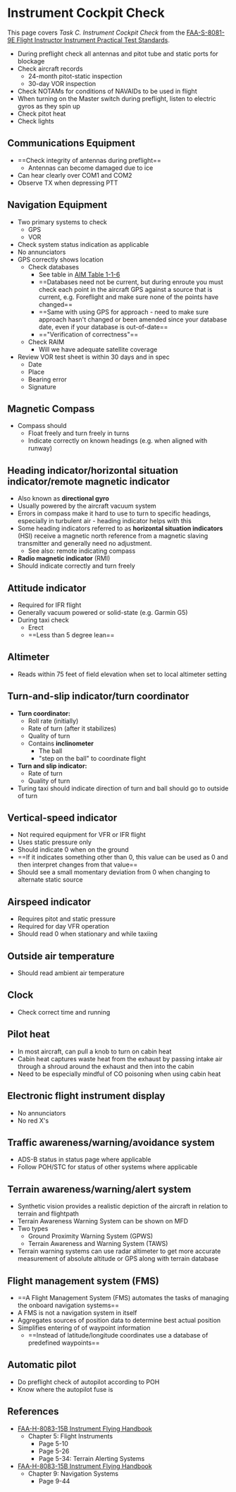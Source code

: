 # Instrument Cockpit Check

This page covers *Task C. Instrument Cockpit Check* from the [FAA-S-8081-9E Flight Instructor Instrument Practical Test Standards](https://www.faa.gov/training_testing/testing/acs/cfi_instrument_pts_9.pdf).

* During preflight check all antennas and pitot tube and static ports for blockage
* Check aircraft records
  * 24-month pitot-static inspection
  * 30-day VOR inspection
* Check NOTAMs for conditions of NAVAIDs to be used in flight
* When turning on the Master switch during preflight, listen to electric gyros as they spin up
* Check pitot heat
* Check lights

## Communications Equipment

* ==Check integrity of antennas during preflight==
  * Antennas can become damaged due to ice
* Can hear clearly over COM1 and COM2
* Observe TX when depressing PTT

## Navigation Equipment

* Two primary systems to check
  * GPS
  * VOR
* Check system status indication as applicable
* No annunciators
* GPS correctly shows location
  * Check databases
    * See table in [AIM Table 1-1-6](https://www.faa.gov/air_traffic/publications/atpubs/aim_html/chap1_section_1.html#ffAks301atcn)
    * ==Databases need not be current, but during enroute you must check each point in the aircraft GPS against a source that is current, e.g. Foreflight and make sure none of the points have changed==
    * ==Same with using GPS for approach - need to make sure approach hasn't changed or been amended since your database date, even if your database is out-of-date==
    * =="Verification of correctness"==
  * Check RAIM
    * Will we have adequate satellite coverage
* Review VOR test sheet is within 30 days and in spec
  * Date
  * Place
  * Bearing error
  * Signature

## Magnetic Compass

* Compass should
  * Float freely and turn freely in turns
  * Indicate correctly on known headings (e.g. when aligned with runway)

## Heading indicator/horizontal situation indicator/remote magnetic indicator

* Also known as **directional gyro**
* Usually powered by the aircraft vacuum system
* Errors in compass make it hard to use to turn to specific headings, especially in turbulent air - heading indicator helps with this
* Some heading indicators referred to as **horizontal situation indicators** (HSI) receive a magnetic north reference from a magnetic slaving transmitter and generally need no adjustment.
  * See also: remote indicating compass
* **Radio magnetic indicator** (RMI)
* Should indicate correctly and turn freely

## Attitude indicator

* Required for IFR flight
* Generally vacuum powered or solid-state (e.g. Garmin G5)
* During taxi check
  * Erect
  * ==Less than 5 degree lean==

## Altimeter

* Reads within 75 feet of field elevation when set to local altimeter setting

## Turn-and-slip indicator/turn coordinator

* **Turn coordinator:**
  * Roll rate (initially)
  * Rate of turn (after it stabilizes)
  * Quality of turn
  * Contains **inclinometer**
    * The ball
    * "step on the ball" to coordinate flight
* **Turn and slip indicator:**
  * Rate of turn
  * Quality of turn
* Turing taxi should indicate direction of turn and ball should go to outside of turn

## Vertical-speed indicator

* Not required equipment for VFR or IFR flight
* Uses static pressure only
* Should indicate 0 when on the ground
* ==If it indicates something other than 0, this value can be used as 0 and then interpret changes from that value==
* Should see a small momentary deviation from 0 when changing to alternate static source

## Airspeed indicator

* Requires pitot and static pressure
* Required for day VFR operation
* Should read 0 when stationary and while taxiing

## Outside air temperature

* Should read ambient air temperature

## Clock

* Check correct time and running

## Pilot heat

* In most aircraft, can pull a knob to turn on cabin heat
* Cabin heat captures waste heat from the exhaust by passing intake air through a shroud around the exhaust and then into the cabin
* Need to be especially mindful of CO poisoning when using cabin heat

## Electronic flight instrument display

* No annunciators
* No red X's

## Traffic awareness/warning/avoidance system

* ADS-B status in status page where applicable
* Follow POH/STC for status of other systems where applicable

## Terrain awareness/warning/alert system

* Synthetic vision provides a realistic depiction of the aircraft in relation to terrain and flightpath
* Terrain Awareness Warning System can be shown on MFD
* Two types
  * Ground Proximity Warning System (GPWS)
  * Terrain Awareness and Warning System (TAWS)
* Terrain warning systems can use radar altimeter to get more accurate measurement of absolute altitude or GPS along with terrain database

## Flight management system (FMS)

* ==A Flight Management System (FMS) automates the tasks of managing the onboard navigation systems==
* A FMS is not a navigation system in itself
* Aggregates sources of position data to determine best actual position
* Simplifies entering of of waypoint information
  * ==Instead of latitude/longitude coordinates use a database of predefined waypoints==

## Automatic pilot

* Do preflight check of autopilot according to POH
* Know where the autopilot fuse is

## References

* [FAA-H-8083-15B Instrument Flying Handbook](https://www.faa.gov/sites/faa.gov/files/regulations_policies/handbooks_manuals/aviation/FAA-H-8083-15B.pdf)
  * Chapter 5: Flight Instruments
    * Page 5-10
    * Page 5-26
    * Page 5-34: Terrain Alerting Systems
* [FAA-H-8083-15B Instrument Flying Handbook](https://www.faa.gov/sites/faa.gov/files/regulations_policies/handbooks_manuals/aviation/FAA-H-8083-15B.pdf)
  * Chapter 9: Navigation Systems
    * Page 9-44
